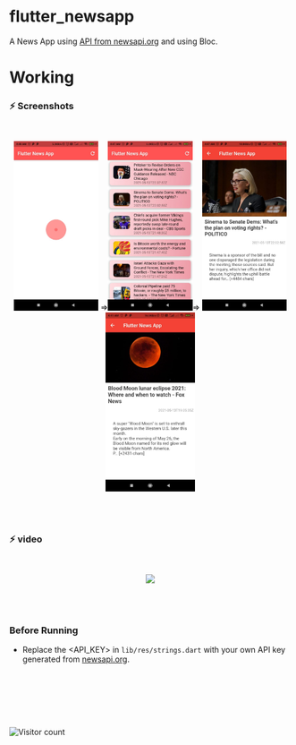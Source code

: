 # flutter_newsapp

A News App using [API from newsapi.org](newsapi.org) and using Bloc.

# Working 

### ⚡ Screenshots

<br>
<p align="center">
    <img src="Screenshots/Spinkit.jpeg" width="30%"></img> =><img src="Screenshots/feed.jpeg" width="30%"></img>=> <img src="Screenshots/article1.jpeg" width="30%"></img> 
    <img src="Screenshots/article2.jpeg" width="160"></img> 

    
</p>
<br>
<br>

### ⚡ video
<br>
<p align="center">
    <img src="Screenshots/Demo.gif" width="30%"></img> 

    
</p>
<br>
<br>


### Before Running
- Replace the <API_KEY> in ```lib/res/strings.dart``` with your own API key generated from [newsapi.org](newsapi.org).

<br>
<br>
<br>
<br>
<br>

![Visitor count](https://visitor-badge.laobi.icu/badge?page_id=nirala96.Flutter-News-App)